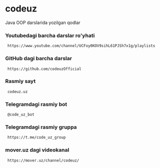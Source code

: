 <h1>codeuz</h1>

<p> Java OOP darslarida yozilgan qodlar </p>

<h3> Youtubedagi barcha darslar ro'yhati </h3>
 <code> https://www.youtube.com/channel/UCFoy0KOV9sihL61PJSh7x1g/playlists </code>
 
<h3> GitHub dagi barcha darslar </h3>
  <code> https://github.com/codeuzOfficial </code>

<h3> Rasmiy sayt </h3>
 <code> codeuz.uz </code>
 
<h3> Telegramdagi rasmiy bot </h3>
 <code> @code_uz_bot </code>
 
<h3> Telegramdagi rasmiy  gruppa </h3>
 <code> https://t.me/code_uz_group </code>
 
<h3> mover.uz  dagi videokanal  </h3>
 <code> https://mover.uz/channel/codeuz/ </code>
